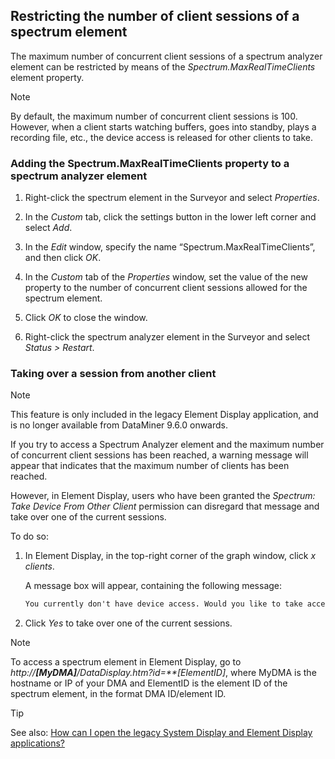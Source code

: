 ## Restricting the number of client sessions of a spectrum element

The maximum number of concurrent client sessions of a spectrum analyzer element can be restricted by means of the *Spectrum.MaxRealTimeClients* element property.

> [!NOTE]
> By default, the maximum number of concurrent client sessions is 100. However, when a client starts watching buffers, goes into standby, plays a recording file, etc., the device access is released for other clients to take.

### Adding the Spectrum.MaxRealTimeClients property to a spectrum analyzer element

1. Right-click the spectrum element in the Surveyor and select *Properties*.

2. In the *Custom* tab, click the settings button in the lower left corner and select *Add*.

3. In the *Edit* window, specify the name “Spectrum.MaxRealTimeClients”, and then click *OK*.

4. In the *Custom* tab of the *Properties* window, set the value of the new property to the number of concurrent client sessions allowed for the spectrum element.

5. Click *OK* to close the window.

6. Right-click the spectrum analyzer element in the Surveyor and select *Status \> Restart*.

### Taking over a session from another client

> [!NOTE]
> This feature is only included in the legacy Element Display application, and is no longer available from DataMiner 9.6.0 onwards.

If you try to access a Spectrum Analyzer element and the maximum number of concurrent client sessions has been reached, a warning message will appear that indicates that the maximum number of clients has been reached.

However, in Element Display, users who have been granted the *Spectrum: Take Device From Other Client* permission can disregard that message and take over one of the current sessions.

To do so:

1. In Element Display, in the top-right corner of the graph window, click *x clients*.

    A message box will appear, containing the following message:

    ```txt
    You currently don't have device access. Would you like to take access away from one of the other users that are connected?
    ```

2. Click *Yes* to take over one of the current sessions.

> [!NOTE]
> To access a spectrum element in Element Display, go to *http://**\[MyDMA\]**/DataDisplay.htm?id=**\[ElementID\]*, where MyDMA is the hostname or IP of your DMA and ElementID is the element ID of the spectrum element, in the format DMA ID/element ID.

> [!TIP]
> See also:
> [How can I open the legacy System Display and Element Display applications?](../../part_6/faq/DataMiner_client_applications.md#how-can-i-open-the-legacy-system-display-and-element-display-applications)
